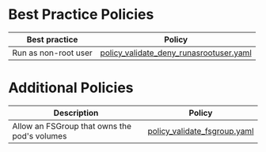 # Best Practice Policies

| Best practice                                  | Policy
|------------------------------------------------|-----------------------------------------------------------------------|
| Run as non-root user              | [policy_validate_deny_runasrootuser.yaml](best_practices/policy_validate_deny_runasrootuser.yaml)                    |



# Additional Policies

| Description                                  | Policy
|------------------------------------------------|-----------------------------------------------------------------------|
| Allow an FSGroup that owns the pod's volumes             | [policy_validate_fsgroup.yaml](additional/policy_validate_fsgroup.yaml)                    |

